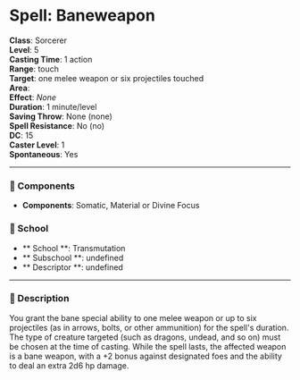 
# Spell: Baneweapon
**Class**: Sorcerer  
**Level**: 5  
**Casting Time**: 1 action  
**Range**: touch  
**Target**: one melee weapon or six projectiles touched  
**Area**:   
**Effect**: _None_  
**Duration**: 1 minute/level  
**Saving Throw**: None (none)  
**Spell Resistance**: No (no)  
**DC**: 15  
**Caster Level**: 1  
**Spontaneous**: Yes

---

### 🔮 Components
- **Components**: Somatic, Material or Divine Focus

### 🏫 School
- ** School **: Transmutation
- ** Subschool **: undefined
- ** Descriptor **: undefined
---

### 📜 Description
You grant the bane special ability to one melee weapon or up to six projectiles (as in arrows, bolts, or other ammunition) for the spell's duration. The type of creature targeted (such as dragons, undead, and so on) must be chosen at the time of casting. While the spell lasts, the affected weapon is a bane weapon, with a +2 bonus against designated foes and the ability to deal an extra 2d6 hp damage.
